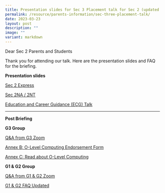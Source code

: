 ```yaml
---
title: Presentation slides for Sec 3 Placement talk for Sec 2 (updated with Q&A) New!
permalink: /resource/parents-information/sec-three-placement-talk/
date: 2023-03-23
layout: post
description: ""
image: ""
variant: markdown
---
```

Dear Sec 2 Parents and Students

Thank you for attending our talk. Here are the presentation slides and FAQ for the briefing.

**Presentation slides**

[Sec 2 Express](/files/Parents'%20Information/Sec%203%20Plac%20Talk%20on%2018%20May%202022/2023%202Exp_S3%20Placement%20Slides%20for%20Parents_22%20March%20(Website).pdf)

[Sec 2NA / 2NT](/files/Parents'%20Information/Sec%203%20Plac%20Talk%20on%2018%20May%202022/2023%202NA2NT_S3%20Placement%20Slides%20for%20Parents_22%20March%20(Website).pdf)

[Education and Career Guidance (ECG) Talk](/files/Parents'%20Information/Sec%203%20Plac%20Talk%20on%2018%20May%202022/ECG%20Talk%20by%20Ms%20Aries%20Lim.pdf)

-----------------------

**Post Briefing**

**G3 Group**

[Q&A from G3 Zoom](/files/G3_Placement_Q_A_20_3_24.pdf)

[Annex B: O-Level Computing Endorsement Form](/files/Annex_B___Endorsement_Form__26032024_.pdf)

[Annex C: Read about O-Level Computing](/files/4_Annex_C___FAQ_for_Centre_Based_Approach.pdf)

**G1 & G2 Group**

[Q&A from G1 & G2 Zoom](/files/G1_G2_Placement_Q_A_20_3_24.pdf)

[G1 & G2 FAQ Updated](/files/2024_S3_Placement_Briefing_for_G1_and_G2__NTNA__FAQ__Updated_.pdf)